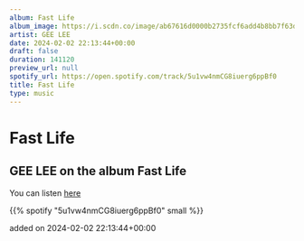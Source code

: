 ```yaml
---
album: Fast Life
album_image: https://i.scdn.co/image/ab67616d0000b2735fcf6add4b8bb7f63d357408
artist: GEE LEE
date: 2024-02-02 22:13:44+00:00
draft: false
duration: 141120
preview_url: null
spotify_url: https://open.spotify.com/track/5u1vw4nmCG8iuerg6ppBf0
title: Fast Life
type: music
---
```



# Fast Life

## GEE LEE on the album Fast Life

You can listen [here](https://open.spotify.com/track/5u1vw4nmCG8iuerg6ppBf0)

{{% spotify "5u1vw4nmCG8iuerg6ppBf0" small %}}

added on 2024-02-02 22:13:44+00:00